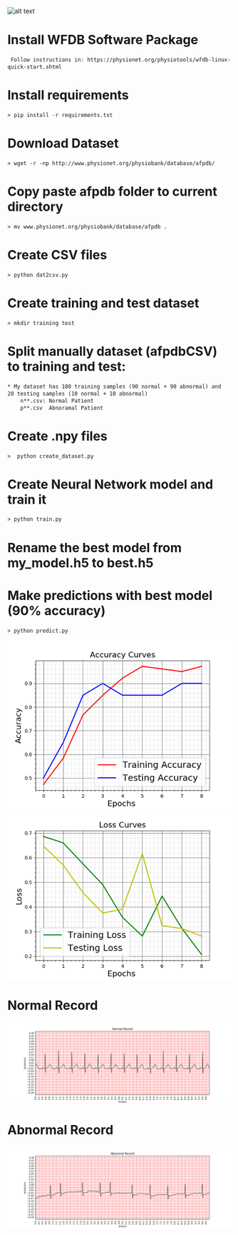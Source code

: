 ![alt text](https://d20vrrgs8k4bvw.cloudfront.net/images/courses/logos/logo-color-tensorflow.png)

# Install WFDB Software Package
     Follow instructions in: https://physionet.org/physiotools/wfdb-linux-quick-start.shtml 

# Install requirements
    > pip install -r requirements.txt

# Download Dataset
    > wget -r -np http://www.physionet.org/physiobank/database/afpdb/

# Copy paste afpdb folder to current directory 
    > mv www.physionet.org/physiobank/database/afpdb .

# Create CSV files 
    > python dat2csv.py

# Create training and test dataset
    > mkdir training test

# Split manually dataset (afpdbCSV) to training and test:
    * My dataset has 180 training samples (90 normal + 90 abnormal) and   20 testing samples (10 normal + 10 abnormal)
        n**.csv: Normal Patient  
        p**.csv  Abnoramal Patient 

# Create .npy files 
    >  python create_dataset.py

# Create Neural Network model and train it 
    > python train.py

# Rename the best model from my_model.h5 to best.h5
     

# Make predictions with best model (90% accuracy)
    > python predict.py

![alt text](Accuracy.png)
![alt text](Loss.png)
# Normal Record
![alt text](Normal.png)
# Abnormal Record
![alt text](Abnormal.png)


